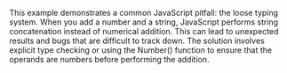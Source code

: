 This example demonstrates a common JavaScript pitfall: the loose typing system. When you add a number and a string, JavaScript performs string concatenation instead of numerical addition. This can lead to unexpected results and bugs that are difficult to track down. The solution involves explicit type checking or using the Number() function to ensure that the operands are numbers before performing the addition.